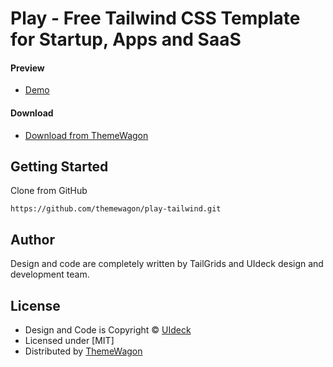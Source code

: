 # Play - Free Tailwind CSS Template for Startup, Apps and SaaS
#### Preview

 - [Demo](https://themewagon.github.io/play-tailwind/)

#### Download
 - [Download from ThemeWagon](https://themewagon.com/themes/play-tailwind/)
 
 
## Getting Started

Clone from GitHub 
```
https://github.com/themewagon/play-tailwind.git
```

## Author

Design and code are completely written by TailGrids and UIdeck design and development team.  


## License

 - Design and Code is Copyright &copy; [UIdeck](https://uideck.com/)
 - Licensed under [MIT]
 - Distributed by [ThemeWagon](https://themewagon.com)


